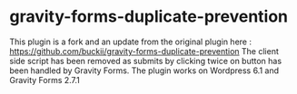 # gravity-forms-duplicate-prevention
This plugin is a fork and an update from the original plugin here : https://github.com/buckii/gravity-forms-duplicate-prevention
The client side script has been removed as submits by clicking twice on button has been handled by Gravity Forms.
The plugin works on Wordpress 6.1 and Gravity Forms 2.7.1
